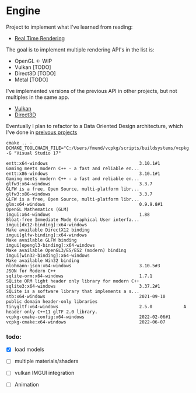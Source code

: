 # Engine

Project to implement what I've learned from reading:
 - [Real Time Rendering](https://www.realtimerendering.com/)
  
The goal is to implement multiple rendering API's in the list is:
 - OpenGL <- WIP
 - Vulkan [TODO]
 - Direct3D [TODO]
 - Metal [TODO]

I've implemented versions of the previous API in other projects, but not multiples in the same app.
- [Vulkan](https://github.com/andresfelipemendez/VulkanTesting)
- [Direct3D](https://github.com/andresfelipemendez/DODE)

Eventually I plan to refactor to a Data Oriented Design architecture, which I've done in [preivous projects](https://github.com/andresfelipemendez/C-D3D11-Engine)

```
cmake .. -DCMAKE_TOOLCHAIN_FILE="C:/Users/fmend/vcpkg/scripts/buildsystems/vcpkg.cmake" -G "Visual Studio 17"
```
 ```
entt:x64-windows                                   3.10.1#1         Gaming meets modern C++ - a fast and reliable en...
entt:x86-windows                                   3.10.1#1         Gaming meets modern C++ - a fast and reliable en...
glfw3:x64-windows                                  3.3.7            GLFW is a free, Open Source, multi-platform libr...
glfw3:x86-windows                                  3.3.7            GLFW is a free, Open Source, multi-platform libr...
glm:x64-windows                                    0.9.9.8#1        OpenGL Mathematics (GLM)
imgui:x64-windows                                  1.88             Bloat-free Immediate Mode Graphical User interfa...
imgui[dx12-binding]:x64-windows                                     Make available DirectX12 binding
imgui[glfw-binding]:x64-windows                                     Make available GLFW binding
imgui[opengl3-binding]:x64-windows                                  Make available OpenGL3/ES/ES2 (modern) binding
imgui[win32-binding]:x64-windows                                    Make available Win32 binding
nlohmann-json:x64-windows                          3.10.5#3         JSON for Modern C++
sqlite-orm:x64-windows                             1.7.1            SQLite ORM light header only library for modern C++
sqlite3:x64-windows                                3.37.2#1         SQLite is a software library that implements a s...
stb:x64-windows                                    2021-09-10       public domain header-only libraries
tinygltf:x64-windows                               2.5.0            A header only C++11 glTF 2.0 library.
vcpkg-cmake-config:x64-windows                     2022-02-06#1
vcpkg-cmake:x64-windows                            2022-06-07
```

### todo:
- [x] load models
- [ ] multiple materials/shaders
- [ ] vulkan IMGUI integration
- [ ] Animation
 